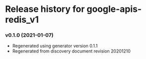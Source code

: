 # Release history for google-apis-redis_v1

### v0.1.0 (2021-01-07)

* Regenerated using generator version 0.1.1
* Regenerated from discovery document revision 20201210

